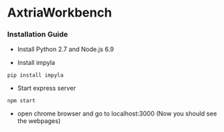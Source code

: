 # AxtriaWorkbench
### Installation Guide

* Install Python 2.7 and Node.js 6.9

* Install impyla
```shell
pip install impyla
```

* Start express server
```shell
npm start
```

* open chrome browser and go to localhost:3000 (Now you should see the webpages)
